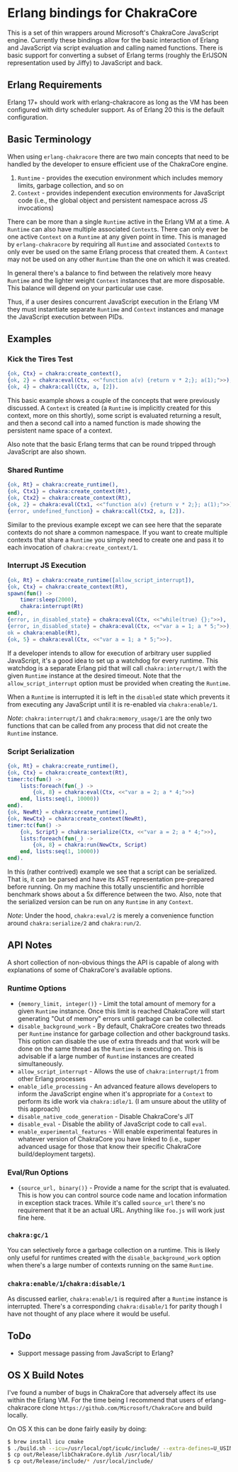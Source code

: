 Erlang bindings for ChakraCore
===

This is a set of thin wrappers around Microsoft's ChakraCore JavaScript engine. Currently these bindings allow for the basic interaction of Erlang and JavaScript via script evaluation and calling named functions. There is basic support for converting a subset of Erlang terms (roughly the ErlJSON representation used by Jiffy) to JavaScript and back.

Erlang Requirements
---

Erlang 17+ should work with erlang-chakracore as long as the VM has been configured with dirty scheduler support. As of Erlang 20 this is the default configuration.

Basic Terminology
---

When using `erlang-chakracore` there are two main concepts that need to be handled by the developer to ensure efficient use of the ChakraCore engine.

1. `Runtime` - provides the execution environment which includes memory limits, garbage collection, and so on
2. `Context` - provides independent execution environments for JavaScript code (i.e., the global object and persistent namespace across JS invocations)

There can be more than a single `Runtime` active in the Erlang VM at a time. A `Runtime` can also have multiple associated `Context`s. There can only ever be one active `Context` on a `Runtime` at any given point in time. This is managed by `erlang-chakracore` by requiring all `Runtime` and associated `Context`s to only ever be used on the same Erlang process that created them. A `Context` may not be used on any other `Runtime` than the one on which it was created.

In general there's a balance to find between the relatively more heavy `Runtime` and the lighter weight `Context` instances that are more disposable. This balance will depend on your particular use case.

Thus, if a user desires concurrent JavaScript execution in the Erlang VM they must instantiate separate `Runtime` and `Context` instances and manage the JavaScript execution between PIDs.

Examples
---

### Kick the Tires Test

```erlang
{ok, Ctx} = chakra:create_context(),
{ok, 2} = chakra:eval(Ctx, <<"function a(v) {return v * 2;}; a(1);">>),
{ok, 4} = chakra:call(Ctx, a, [2]).
```

This basic example shows a couple of the concepts that were previously discussed. A `Context` is created (a `Runtime` is implicitly created for this context, more on this shortly), some script is evaluated returning a result, and then a second call into a named function is made showing the persistent name space of a context.

Also note that the basic Erlang terms that can be round tripped through JavaScript are also shown.

### Shared Runtime

```erlang
{ok, Rt} = chakra:create_runtime(),
{ok, Ctx1} = chakra:create_context(Rt),
{ok, Ctx2} = chakra:create_context(Rt),
{ok, 2} = chakra:eval(Ctx1, <<"function a(v) {return v * 2;}; a(1);">>),
{error, undefined_function} = chakra:call(Ctx2, a, [2]).
```

Similar to the previous example except we can see here that the separate contexts do not share a common namespace. If you want to create multiple contexts that share a `Runtime` you simply need to create one and pass it to each invocation of `chakra:create_context/1`.

### Interrupt JS Execution

```erlang
{ok, Rt} = chakra:create_runtime([allow_script_interrupt]),
{ok, Ctx} = chakra:create_context(Rt),
spawn(fun() ->
    timer:sleep(2000),
    chakra:interrupt(Rt)
end),
{error, in_disabled_state} = chakra:eval(Ctx, <<"while(true) {};">>),
{error, in_disabled_state} = chakra:eval(Ctx, <<"var a = 1; a * 5;">>),
ok = chakra:enable(Rt),
{ok, 5} = chakra:eval(Ctx, <<"var a = 1; a * 5;">>).
```

If a developer intends to allow for execution of arbitrary user supplied JavaScript, it's a good idea to set up a watchdog for every runtime. This watchdog is a separate Erlang pid that will call `chakra:interrupt/1` with the given `Runtime` instance at the desired timeout. Note that the `allow_script_interrupt` option must be provided when creating the `Runtime`.

When a `Runtime` is interrupted it is left in the `disabled` state which prevents it from executing any JavaScript until it is re-enabled via `chakra:enable/1`.

*Note*: `chakra:interrupt/1` and `chakra:memory_usage/1` are the only two functions that can be called from any process that did not create the `Runtime` instance.


### Script Serialization

```erlang
{ok, Rt} = chakra:create_runtime(),
{ok, Ctx} = chakra:create_context(Rt),
timer:tc(fun() ->
    lists:foreach(fun(_) ->
        {ok, 8} = chakra:eval(Ctx, <<"var a = 2; a * 4;">>)
    end, lists:seq(1, 10000))
end).
{ok, NewRt} = chakra:create_runtime(),
{ok, NewCtx} = chakra:create_context(NewRt),
timer:tc(fun() ->
    {ok, Script} = chakra:serialize(Ctx, <<"var a = 2; a * 4;">>),
    lists:foreach(fun(_) ->
        {ok, 8} = chakra:run(NewCtx, Script)
    end, lists:seq(1, 10000))
end).
```

In this (rather contrived) example we see that a script can be serialized. That is, it can be parsed and have its AST representation pre-prepared before running. On my machine this totally unscientific and horrible benchmark shows about a 5x difference between the two. Also, note that the serialized version can be run on any `Runtime` in any `Context`.

*Note*: Under the hood, `chakra:eval/2` is merely a convenience function around `chakra:serialize/2` and `chakra:run/2`.


API Notes
---

A short collection of non-obvious things the API is capable of along with explanations of some of ChakraCore's available options.

### Runtime Options

* `{memory_limit, integer()}` - Limit the total amount of memory for a given `Runtime` instance. Once this limit is reached ChakraCore will start generating "Out of memory" errors until garbage can be collected.
* `disable_background_work` - By default, ChakraCore creates two threads per `Runtime` instance for garbage collection and other background tasks. This option can disable the use of extra threads and that work will be done on the same thread as the `Runtime` is executing on. This is advisable if a large number of `Runtime` instances are created simultaneously.
* `allow_script_interrupt` - Allows the use of `chakra:interrupt/1` from other Erlang processes
* `enable_idle_processing` - An advanced feature allows developers to inform the JavaScript engine when it's appropriate for a `Context` to perform its idle work via `chakra:idle/1`. (I am unsure about the utility of this approach)
* `disable_native_code_generation` - Disable ChakraCore's JIT
* `disable_eval` - Disable the ability of JavaScript code to call `eval`.
* `enable_experimental_features` - Will enable experimental features in whatever version of ChakraCore you have linked to (i.e., super advanced usage for those that know their specific ChakraCore build/deployment targets).


### Eval/Run Options

* `{source_url, binary()}` - Provide a name for the script that is evaluated. This is how you can control source code name and location information in exception stack traces. While it's called `source_url` there's no requirement that it be an actual URL. Anything like `foo.js` will work just fine here.


### `chakra:gc/1`

You can selectively force a garbage collection on a runtime. This is likely only useful for runtimes created with the `disable_background_work` option when there's a large number of contexts running on the same `Runtime`.


### `chakra:enable/1`/`chakra:disable/1`

As discussed earlier, `chakra:enable/1` is required after a `Runtime` instance is interrupted. There's a corresponding `chakra:disable/1` for parity though I have not thought of any place where it would be useful.


ToDo
---

* Support message passing from JavaScript to Erlang?


OS X Build Notes
---

I've found a number of bugs in ChakraCore that adversely affect its use within the Erlang VM. For the time being I recommend that users of erlang-chakracore clone `https://github.com/Microsoft/ChakraCore` and build locally.

On OS X this can be done fairly easily by doing:

```sh
$ brew install icu cmake
$ ./build.sh --icu=/usr/local/opt/icu4c/include/ --extra-defines=U_USING_ICU_NAMESPACE=1 --lto-thin --libs-only -j=4 -y
$ cp out/Release/libChakraCore.dylib /usr/local/lib/
$ cp out/Release/include/* /usr/local/include/
```